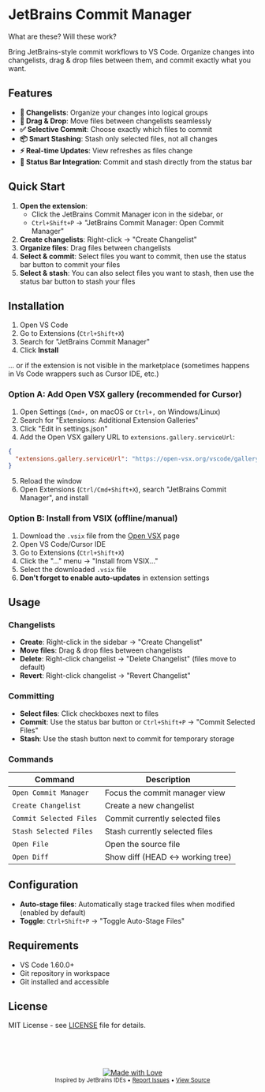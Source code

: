 # JetBrains Commit Manager

What are these? Will these work?

Bring JetBrains-style commit workflows to VS Code. Organize changes into changelists, drag & drop files between them, and commit exactly what you want.

## Features

- **🎯 Changelists**: Organize your changes into logical groups
- **🔄 Drag & Drop**: Move files between changelists seamlessly
- **✅ Selective Commit**: Choose exactly which files to commit
- **📦 Smart Stashing**: Stash only selected files, not all changes
- **⚡ Real-time Updates**: View refreshes as files change
- **🎨 Status Bar Integration**: Commit and stash directly from the status bar

## Quick Start

1. **Open the extension**:
   - Click the JetBrains Commit Manager icon in the sidebar, or
   - `Ctrl+Shift+P` → "JetBrains Commit Manager: Open Commit Manager"
2. **Create changelists**: Right-click → "Create Changelist"
3. **Organize files**: Drag files between changelists
4. **Select & commit**: Select files you want to commit, then use the status bar button to commit your files
5. **Select & stash**: You can also select files you want to stash, then use the status bar button to stash your files

## Installation

1. Open VS Code
2. Go to Extensions (`Ctrl+Shift+X`)
3. Search for "JetBrains Commit Manager"
4. Click **Install**

... or if the extension is not visible in the marketplace (sometimes happens in Vs Code wrappers such as Cursor IDE, etc.)

### Option A: Add Open VSX gallery (recommended for Cursor)

1. Open Settings (`Cmd+,` on macOS or `Ctrl+,` on Windows/Linux)
2. Search for "Extensions: Additional Extension Galleries"
3. Click "Edit in settings.json"
4. Add the Open VSX gallery URL to `extensions.gallery.serviceUrl`:

```json
{
  "extensions.gallery.serviceUrl": "https://open-vsx.org/vscode/gallery"
}
```

5. Reload the window
6. Open Extensions (`Ctrl/Cmd+Shift+X`), search "JetBrains Commit Manager", and install

### Option B: Install from VSIX (offline/manual)

1. Download the `.vsix` file from the [Open VSX](https://open-vsx.org/extension/monishkumarv/jetbrains-commit-manager) page
2. Open VS Code/Cursor IDE
3. Go to Extensions (`Ctrl+Shift+X`)
4. Click the "..." menu → "Install from VSIX..."
5. Select the downloaded `.vsix` file
6. **Don't forget to enable auto-updates** in extension settings

## Usage

### Changelists

- **Create**: Right-click in the sidebar → "Create Changelist"
- **Move files**: Drag & drop files between changelists
- **Delete**: Right-click changelist → "Delete Changelist" (files move to default)
- **Revert**: Right-click changelist → "Revert Changelist"

### Committing

- **Select files**: Click checkboxes next to files
- **Commit**: Use the status bar button or `Ctrl+Shift+P` → "Commit Selected Files"
- **Stash**: Use the stash button next to commit for temporary storage

### Commands

| Command                 | Description                     |
| ----------------------- | ------------------------------- |
| `Open Commit Manager`   | Focus the commit manager view   |
| `Create Changelist`     | Create a new changelist         |
| `Commit Selected Files` | Commit currently selected files |
| `Stash Selected Files`  | Stash currently selected files  |
| `Open File`             | Open the source file            |
| `Open Diff`             | Show diff (HEAD ↔ working tree) |

## Configuration

- **Auto-stage files**: Automatically stage tracked files when modified (enabled by default)
- **Toggle**: `Ctrl+Shift+P` → "Toggle Auto-Stage Files"

## Requirements

- VS Code 1.60.0+
- Git repository in workspace
- Git installed and accessible

## License

MIT License - see [LICENSE](LICENSE) file for details.

<br /><br /><br />

<p align="center">
  <a href="https://github.com/monishkumarv/jetbrains-commit-manager">
    <img src="https://img.shields.io/badge/Built%20with-%E2%9D%A4%EF%B8%8F-blue" alt="Made with Love" />
  </a>
  <br />
  <sub>
    Inspired by JetBrains IDEs • 
    <a href="https://github.com/monishkumarv/jetbrains-commit-manager/issues">Report Issues</a> • 
    <a href="https://github.com/monishkumarv/jetbrains-commit-manager">View Source</a>
  </sub>
</p>
